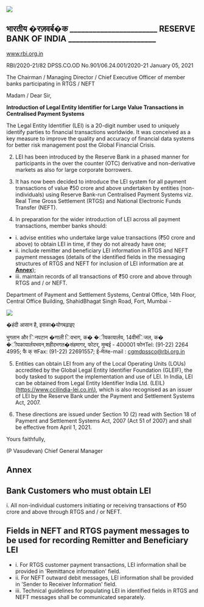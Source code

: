 ![](_page_0_Picture_0.jpeg)

## भारतीय �रज़वर्ब�क \_\_\_\_\_\_\_\_\_\_\_\_\_\_\_\_\_\_\_\_\_\_\_ RESERVE BANK OF INDIA \_\_\_\_\_\_\_\_\_\_\_\_\_\_\_\_\_\_\_\_\_\_\_

www.rbi.org.in

RBI/2020-21/82 DPSS.CO.OD No.901/06.24.001/2020-21 January 05, 2021

The Chairman / Managing Director / Chief Executive Officer of member banks participating in RTGS / NEFT

Madam / Dear Sir,

**Introduction of Legal Entity Identifier for Large Value Transactions in Centralised Payment Systems**

The Legal Entity Identifier (LEI) is a 20-digit number used to uniquely identify parties to financial transactions worldwide. It was conceived as a key measure to improve the quality and accuracy of financial data systems for better risk management post the Global Financial Crisis.

2. LEI has been introduced by the Reserve Bank in a phased manner for participants in the over the counter (OTC) derivative and non-derivative markets as also for large corporate borrowers.

3. It has now been decided to introduce the LEI system for all payment transactions of value ₹50 crore and above undertaken by entities (non-individuals) using Reserve Bank-run Centralised Payment Systems viz. Real Time Gross Settlement (RTGS) and National Electronic Funds Transfer (NEFT).

4. In preparation for the wider introduction of LEI across all payment transactions, member banks should:

- i. advise entities who undertake large value transactions (₹50 crore and above) to obtain LEI in time, if they do not already have one;
- ii. include remitter and beneficiary LEI information in RTGS and NEFT payment messages (details of the identified fields in the messaging structures of RTGS and NEFT for inclusion of LEI information are at **[Annex](#page-2-0)**);
- iii. maintain records of all transactions of ₹50 crore and above through RTGS and / or NEFT.

Department of Payment and Settlement Systems, Central Office, 14th Floor, Central Office Building, ShahidBhagat Singh Road, Fort, Mumbai -

![](_page_0_Picture_17.jpeg)

�हंदी आसान है, इसका�योगबढ़ाइए

भुगतान और िनपटान �णाली िवभाग, क� �ीयकायार्लय, 14वीमंिजल, क� �ीयकायार्लयभवन,शहीदभगत�संहमागर्, फोटर्, मुम्बई - 400001 फोनTel: (91-22) 2264 4995; फै क् सFax: (91-22) 22691557; ई-मेलe-mail : [cgmdpssco@rbi.org.in](mailto:cgmdpssco@rbi.org.in)

5. Entities can obtain LEI from any of the Local Operating Units (LOUs) accredited by the Global Legal Entity Identifier Foundation (GLEIF), the body tasked to support the implementation and use of LEI. In India, LEI can be obtained from Legal Entity Identifier India Ltd. (LEIL) [\(https://www.ccilindia-lei.co.in\)](https://www.ccilindia-lei.co.in/), which is also recognised as an issuer of LEI by the Reserve Bank under the Payment and Settlement Systems Act, 2007.

6. These directions are issued under Section 10 (2) read with Section 18 of Payment and Settlement Systems Act, 2007 (Act 51 of 2007) and shall be effective from April 1, 2021.

Yours faithfully,

(P Vasudevan) Chief General Manager

## **Annex**

## <span id="page-2-0"></span>**Bank Customers who must obtain LEI**

i. All non-individual customers initiating or receiving transactions of ₹50 crore and above through RTGS and / or NEFT.

## **Fields in NEFT and RTGS payment messages to be used for recording Remitter and Beneficiary LEI**

- i. For RTGS customer payment transactions, LEI information shall be provided in 'Remittance information' field.
- ii. For NEFT outward debit messages, LEI information shall be provided in 'Sender to Receiver Information' field.
- iii. Technical guidelines for populating LEI in identified fields in RTGS and NEFT messages shall be communicated separately.